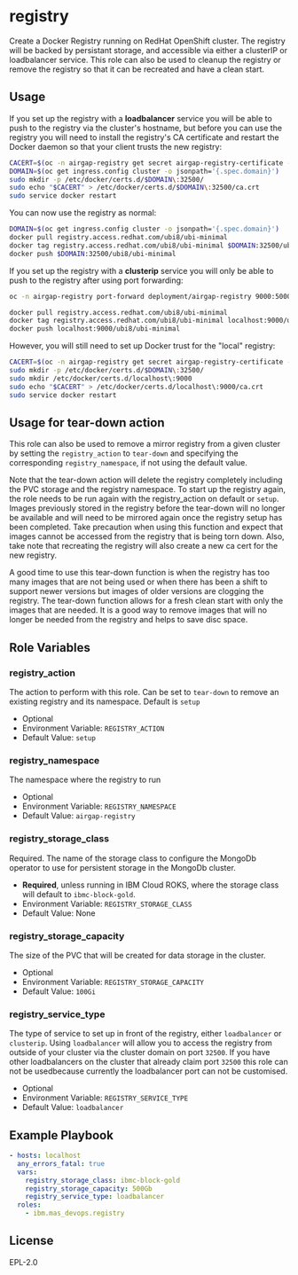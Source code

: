 registry
=======

Create a Docker Registry running on RedHat OpenShift cluster.  The registry will be backed by persistant storage, and accessible via either a clusterIP or loadbalancer service. This role can also be used to cleanup the registry or remove the registry so that it can be recreated and have a clean start.


Usage
--------------
If you set up the registry with a **loadbalancer** service you will be able to push to the registry via the cluster's hostname, but before you can use the registry you will need to install the registry's CA certificate and restart the Docker daemon so that your client trusts the new registry:

```bash
CACERT=$(oc -n airgap-registry get secret airgap-registry-certificate -o jsonpath='{.data.ca\.crt}' | base64 -d)
DOMAIN=$(oc get ingress.config cluster -o jsonpath='{.spec.domain}')
sudo mkdir -p /etc/docker/certs.d/$DOMAIN\:32500/
sudo echo "$CACERT" > /etc/docker/certs.d/$DOMAIN\:32500/ca.crt
sudo service docker restart
```

You can now use the registry as normal:

```bash
DOMAIN=$(oc get ingress.config cluster -o jsonpath='{.spec.domain}')
docker pull registry.access.redhat.com/ubi8/ubi-minimal
docker tag registry.access.redhat.com/ubi8/ubi-minimal $DOMAIN:32500/ubi8/ubi-minimal
docker push $DOMAIN:32500/ubi8/ubi-minimal
```

If you set up the registry with a **clusterip** service you will only be able to push to the registry after using port forwarding:

```bash
oc -n airgap-registry port-forward deployment/airgap-registry 9000:5000

docker pull registry.access.redhat.com/ubi8/ubi-minimal
docker tag registry.access.redhat.com/ubi8/ubi-minimal localhost:9000/ubi8/ubi-minimal
docker push localhost:9000/ubi8/ubi-minimal
```

However, you will still need to set up Docker trust for the "local" registry:

```bash
CACERT=$(oc -n airgap-registry get secret airgap-registry-certificate -o jsonpath='{.data.ca\.crt}' | base64 -d)
sudo mkdir -p /etc/docker/certs.d/$DOMAIN\:32500/
sudo mkdir /etc/docker/certs.d/localhost\:9000
sudo echo "$CACERT" > /etc/docker/certs.d/localhost\:9000/ca.crt
sudo service docker restart
```

Usage for tear-down action
--------------------------
This role can also be used to remove a mirror registry from a given cluster by setting the `registry_action` to `tear-down` and specifying the corresponding `registry_namespace`, if not using the default value.

Note that the tear-down action will delete the registry completely including the PVC storage and the registry namespace. To start up the registry again, the role needs to be run again with the registry_action on default or `setup`. Images previously stored in the registry before the tear-down will no longer be available and will need to be mirrored again once the registry setup has been completed. Take precaution when using this function and expect that images cannot be accessed from the registry that is being torn down. Also, take note that recreating the registry will also create a new ca cert for the new registry.

A good time to use this tear-down function is when the registry has too many images that are not being used or when there has been a shift to support newer versions but images of older versions are clogging the registry. The tear-down function allows for a fresh clean start with only the images that are needed. It is a good way to remove images that will no longer be needed from the registry and helps to save disc space.


Role Variables
--------------

### registry_action
The action to perform with this role. Can be set to `tear-down` to remove an existing registry and its namespace. Default is `setup`

- Optional
- Environment Variable: `REGISTRY_ACTION`
- Default Value: `setup`

### registry_namespace
The namespace where the registry to run

- Optional
- Environment Variable: `REGISTRY_NAMESPACE`
- Default Value: `airgap-registry`

### registry_storage_class
Required.  The name of the storage class to configure the MongoDb operator to use for persistent storage in the MongoDb cluster.

- **Required**, unless running in IBM Cloud ROKS, where the storage class will default to `ibmc-block-gold`.
- Environment Variable: `REGISTRY_STORAGE_CLASS`
- Default Value: None

### registry_storage_capacity
The size of the PVC that will be created for data storage in the cluster.

- Optional
- Environment Variable: `REGISTRY_STORAGE_CAPACITY`
- Default Value: `100Gi`

### registry_service_type
The type of service to set up in front of the registry, either `loadbalancer` or `clusterip`.  Using `loadbalancer` will allow you to access the registry from outside of your cluster via the cluster domain on port `32500`.  If you have other loadbalancers on the cluster that already claim port `32500` this role can not be usedbecause currently the loadbalancer port can not be customised.

- Optional
- Environment Variable: `REGISTRY_SERVICE_TYPE`
- Default Value: `loadbalancer`


Example Playbook
----------------

```yaml
- hosts: localhost
  any_errors_fatal: true
  vars:
    registry_storage_class: ibmc-block-gold
    registry_storage_capacity: 500Gb
    registry_service_type: loadbalancer
  roles:
    - ibm.mas_devops.registry
```

License
-------

EPL-2.0
